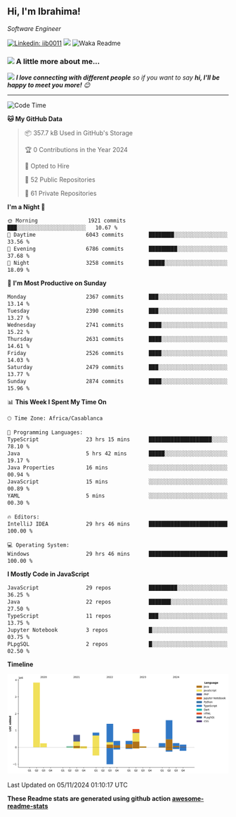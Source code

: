 <h2>Hi, I'm Ibrahima! </h2>
<p><em>Software Engineer 
</em></p>


[![Linkedin: iib0011](https://img.shields.io/badge/-iib0011-blue?style=flat-square&logo=Linkedin&logoColor=white&link=https://www.linkedin.com/in/iib0011/)](https://www.linkedin.com/in/iib0011/)
![](https://visitor-badge.glitch.me/badge?page_id=iib0011)
![Waka Readme](https://github.com/iib0011/iib0011/workflows/Waka%20Readme/badge.svg)


### <img src="https://media.giphy.com/media/VgCDAzcKvsR6OM0uWg/giphy.gif" width="50"> A little more about me...  


<img src="https://media.giphy.com/media/LnQjpWaON8nhr21vNW/giphy.gif" width="60"> <em><b>I love connecting with different people</b> so if you want to say <b>hi, I'll be happy to meet you more!</b> 😊</em>

---
<!--START_SECTION:waka-->
![Code Time](http://img.shields.io/badge/Code%20Time-3%2C945%20hrs%2028%20mins-blue)

**🐱 My GitHub Data** 

> 📦 357.7 kB Used in GitHub's Storage 
 > 
> 🏆 0 Contributions in the Year 2024
 > 
> 💼 Opted to Hire
 > 
> 📜 52 Public Repositories 
 > 
> 🔑 61 Private Repositories 
 > 
**I'm a Night 🦉** 

```text
🌞 Morning                1921 commits        ███░░░░░░░░░░░░░░░░░░░░░░   10.67 % 
🌆 Daytime                6043 commits        ████████░░░░░░░░░░░░░░░░░   33.56 % 
🌃 Evening                6786 commits        █████████░░░░░░░░░░░░░░░░   37.68 % 
🌙 Night                  3258 commits        █████░░░░░░░░░░░░░░░░░░░░   18.09 % 
```
📅 **I'm Most Productive on Sunday** 

```text
Monday                   2367 commits        ███░░░░░░░░░░░░░░░░░░░░░░   13.14 % 
Tuesday                  2390 commits        ███░░░░░░░░░░░░░░░░░░░░░░   13.27 % 
Wednesday                2741 commits        ████░░░░░░░░░░░░░░░░░░░░░   15.22 % 
Thursday                 2631 commits        ████░░░░░░░░░░░░░░░░░░░░░   14.61 % 
Friday                   2526 commits        ████░░░░░░░░░░░░░░░░░░░░░   14.03 % 
Saturday                 2479 commits        ███░░░░░░░░░░░░░░░░░░░░░░   13.77 % 
Sunday                   2874 commits        ████░░░░░░░░░░░░░░░░░░░░░   15.96 % 
```


📊 **This Week I Spent My Time On** 

```text
🕑︎ Time Zone: Africa/Casablanca

💬 Programming Languages: 
TypeScript               23 hrs 15 mins      ████████████████████░░░░░   78.10 % 
Java                     5 hrs 42 mins       █████░░░░░░░░░░░░░░░░░░░░   19.17 % 
Java Properties          16 mins             ░░░░░░░░░░░░░░░░░░░░░░░░░   00.94 % 
JavaScript               15 mins             ░░░░░░░░░░░░░░░░░░░░░░░░░   00.89 % 
YAML                     5 mins              ░░░░░░░░░░░░░░░░░░░░░░░░░   00.30 % 

🔥 Editors: 
IntelliJ IDEA            29 hrs 46 mins      █████████████████████████   100.00 % 

💻 Operating System: 
Windows                  29 hrs 46 mins      █████████████████████████   100.00 % 
```

**I Mostly Code in JavaScript** 

```text
JavaScript               29 repos            █████████░░░░░░░░░░░░░░░░   36.25 % 
Java                     22 repos            ███████░░░░░░░░░░░░░░░░░░   27.50 % 
TypeScript               11 repos            ███░░░░░░░░░░░░░░░░░░░░░░   13.75 % 
Jupyter Notebook         3 repos             █░░░░░░░░░░░░░░░░░░░░░░░░   03.75 % 
PLpgSQL                  2 repos             █░░░░░░░░░░░░░░░░░░░░░░░░   02.50 % 
```



**Timeline**

![Lines of Code chart](https://raw.githubusercontent.com/iib0011/iib0011/master/assets/bar_graph.png)


 Last Updated on 05/11/2024 01:10:17 UTC
<!--END_SECTION:waka-->

**These Readme stats are generated using github action [awesome-readme-stats](https://github.com/iib0011/waka-readme-stats)**
